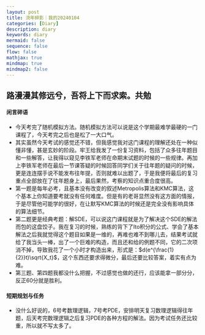 ```yaml
---
layout: post
title: 流年碎影｜我的20240104
categories: [Diary]
description: diary
keywords: diary
mermaid: false
sequence: false
flow: false
mathjax: true
mindmap: true
mindmap2: false
---
```

## 路漫漫其修远兮，吾将上下而求索。共勉

#### 闲言碎语
 - 今天考完了随机模拟方法。随机模拟方法可以说是这个学期最难学最硬的一门课程了，今天考完之后也是松了一大口气。
 - 其实虽然今天考试的感觉还不错，但我感觉我对这门课程的理解还处在一种似懂非懂，甚是玄妙的阶段。牢王给我发了一份复习资料，包括了众多往年题目和一些解答，让我得以窥见李铁军老师在命期末试题的时候的一些规律。再加上李铁军老师在最后一节课答疑的时候回答同学们关于往年题的疑问的时候，更是连连摆手说不能发布往年提，否则就难以出题了，于是我便将最后的复习重点全部放在了往年题身上，最后果然，考察的知识点重合度很高。
 - 第一题是每年必考，且基本没有改变的叙述Metropolis算法和KMC算法，这个基本上你知道要考就没有任何难度。但是有的老哥显然没有这方面的情报，于是尽管他可能学的很好，在让默写KMC算法的时候还是完全没有影响具体的算法细节。
 - 第二题更是经典考题：解SDE，可以说这门课程就是为了解决这个SDE的解法而包的这盘饺子。我在复习的时候，熟练的背下了Ito积分的公式、学会了基本解法之后我就觉得这个题目如果是一维的，再难也难不到哪儿去，结果考试就给了我当头一棒，出了一个巨难的构造，而且还和给的例题不同，它的二次项消不掉，导致我花了一个小时才构造出来，形式是：$d(e^{\frac{1}{2}}t)\sqrt{X_t}$，这个东西还要求得微分，最后还要比较答案，着实有点为难。
 - 第三题、第四题我都没什么把握，不过感觉也做的还行，应该能拿一部分分，反正60分就是胜利。

#### 短期规划与任务
 - 没什么好说的，6号考数理逻辑，7号考PDE，安排明天复习数理逻辑得往年题，后天考完数理逻辑之后复习PDE的各种方程的解法。因为考试任务还比较重，所以就不写太多了。  
